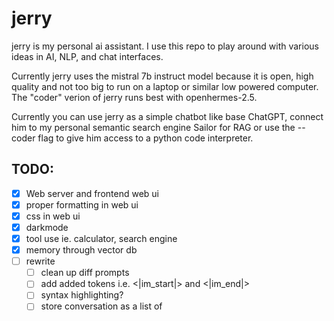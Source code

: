 # jerry

jerry is my personal ai assistant. I use this repo to play around with various ideas in AI, NLP, and chat interfaces.

Currently jerry uses the mistral 7b instruct model because it is open, high quality and not too big to run on a laptop or similar low powered computer. The "coder" verion of jerry runs best with openhermes-2.5.

Currently you can use jerry as a simple chatbot like base ChatGPT, connect him to my personal semantic search engine Sailor for RAG or use the --coder flag to give him access to a python code interpreter.

## TODO:

-   [x] Web server and frontend web ui
-   [x] proper formatting in web ui
-   [x] css in web ui
-   [x] darkmode
-   [x] tool use ie. calculator, search engine
-   [x] memory through vector db
-   [ ] rewrite
    -   [ ] clean up diff prompts
    -   [ ] add added tokens i.e. <|im_start|> and <|im_end|>
    -   [ ] syntax highlighting?
    -   [ ] store conversation as a list of
